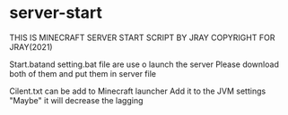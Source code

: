 # server-start

THIS IS MINECRAFT SERVER START SCRIPT BY JRAY
COPYRIGHT FOR JRAY(2021)

Start.batand setting.bat file are use o launch the server
Please download both of them and put them in server file

Cilent.txt can be add to Minecraft launcher 
Add it to the JVM settings
"Maybe" it will decrease the lagging

